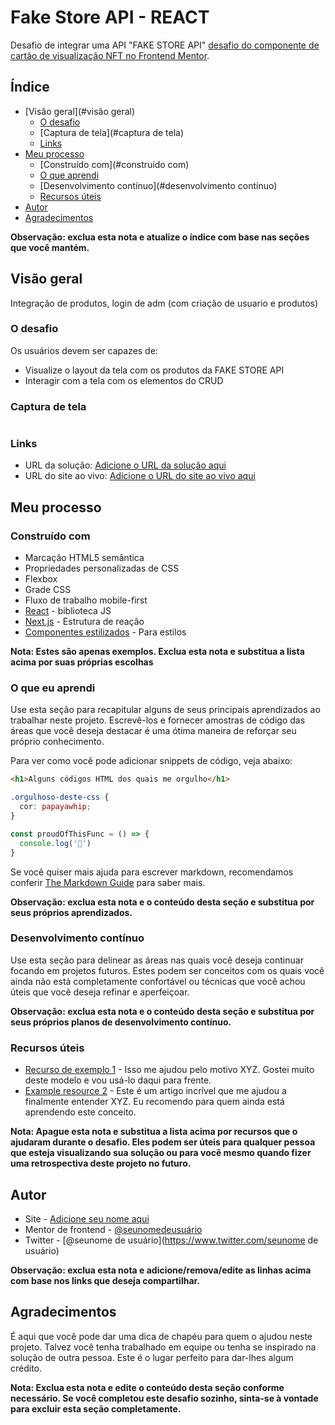 # Fake Store API - REACT

Desafio de integrar uma API "FAKE STORE API" [desafio do componente de cartão de visualização NFT no Frontend Mentor](https://fakestoreapi.com/).


## Índice

- [Visão geral](#visão geral)
  - [O desafio](#the-challenge)
  - [Captura de tela](#captura de tela)
  - [Links](#links)
- [Meu processo](#meu-processo)
  - [Construído com](#construído com)
  - [O que aprendi](#o-que-aprendi)
  - [Desenvolvimento contínuo](#desenvolvimento contínuo)
  - [Recursos úteis](#useful-resources)
- [Autor](#autor)
- [Agradecimentos](#agradecimentos)

**Observação: exclua esta nota e atualize o índice com base nas seções que você mantém.**

## Visão geral

Integração de produtos, login de adm (com criação de usuario e produtos)

### O desafio

Os usuários devem ser capazes de:

- Visualize o layout da tela com os produtos da FAKE STORE API
- Interagir com a tela com os elementos do CRUD

### Captura de tela


<img src="/img/screenshot.PNG" alt style="max-width: 100%"></img>



### Links

- URL da solução: [Adicione o URL da solução aqui](https://your-solution-url.com)
- URL do site ao vivo: [Adicione o URL do site ao vivo aqui](https://your-live-site-url.com)

## Meu processo

### Construído com

- Marcação HTML5 semântica
- Propriedades personalizadas de CSS
- Flexbox
- Grade CSS
- Fluxo de trabalho mobile-first
- [React](https://reactjs.org/) - biblioteca JS
- [Next.js](https://nextjs.org/) - Estrutura de reação
- [Componentes estilizados](https://styled-components.com/) - Para estilos

**Nota: Estes são apenas exemplos. Exclua esta nota e substitua a lista acima por suas próprias escolhas**

### O que eu aprendi

Use esta seção para recapitular alguns de seus principais aprendizados ao trabalhar neste projeto. Escrevê-los e fornecer amostras de código das áreas que você deseja destacar é uma ótima maneira de reforçar seu próprio conhecimento.

Para ver como você pode adicionar snippets de código, veja abaixo:

```html
<h1>Alguns códigos HTML dos quais me orgulho</h1>
```
``` css
.orgulhoso-deste-css {
  cor: papayawhip;
}
```
``` js
const proudOfThisFunc = () => {
  console.log('🎉')
}
```

Se você quiser mais ajuda para escrever markdown, recomendamos conferir [The Markdown Guide](https://www.markdownguide.org/) para saber mais.

**Observação: exclua esta nota e o conteúdo desta seção e substitua por seus próprios aprendizados.**

### Desenvolvimento contínuo

Use esta seção para delinear as áreas nas quais você deseja continuar focando em projetos futuros. Estes podem ser conceitos com os quais você ainda não está completamente confortável ou técnicas que você achou úteis que você deseja refinar e aperfeiçoar.

**Observação: exclua esta nota e o conteúdo desta seção e substitua por seus próprios planos de desenvolvimento contínuo.**

### Recursos úteis

- [Recurso de exemplo 1](https://www.example.com) - Isso me ajudou pelo motivo XYZ. Gostei muito deste modelo e vou usá-lo daqui para frente.
- [Example resource 2](https://www.example.com) - Este é um artigo incrível que me ajudou a finalmente entender XYZ. Eu recomendo para quem ainda está aprendendo este conceito.

**Nota: Apague esta nota e substitua a lista acima por recursos que o ajudaram durante o desafio. Eles podem ser úteis para qualquer pessoa que esteja visualizando sua solução ou para você mesmo quando fizer uma retrospectiva deste projeto no futuro.**

## Autor

- Site - [Adicione seu nome aqui](https://www.your-site.com)
- Mentor de frontend - [@seunomedeusuário](https://www.frontendmentor.io/profile/seunomedeusuário)
- Twitter - [@seunome de usuário](https://www.twitter.com/seunome de usuário)

**Observação: exclua esta nota e adicione/remova/edite as linhas acima com base nos links que deseja compartilhar.**

## Agradecimentos

É aqui que você pode dar uma dica de chapéu para quem o ajudou neste projeto. Talvez você tenha trabalhado em equipe ou tenha se inspirado na solução de outra pessoa. Este é o lugar perfeito para dar-lhes algum crédito.

**Nota: Exclua esta nota e edite o conteúdo desta seção conforme necessário. Se você completou este desafio sozinho, sinta-se à vontade para excluir esta seção completamente.**
